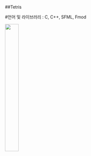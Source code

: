 ##Tetris

#언어 및 라이브러리
: C, C++, SFML, Fmod

<img src="https://user-images.githubusercontent.com/32855863/96327528-564c6f80-1075-11eb-9f61-4070e0cec028.png" width="30%" height= "420"></img>

